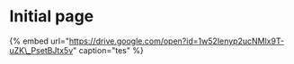 # Initial page

{% embed url="https://drive.google.com/open?id=1w52Ienyp2ucNMlx9T-uZK\_PsetBJtx5v" caption="tes" %}





